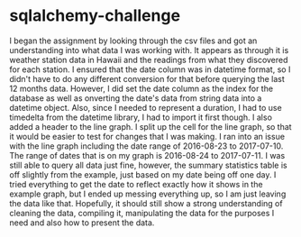 # sqlalchemy-challenge
I began the assignment by looking through the csv files and got an understanding into what data I was working with. It appears as through it is weather station data in Hawaii and the readings from what they discovered for each station.
I ensured that the date column was in datetime format, so I didn't have to do any different conversion for that before querying the last 12 months data. However, I did set the date column as the index for the database as well as onverting the date's data from string data into a datetime object. Also, since I needed to represent a duration, I had to use timedelta from the datetime library, I had to import it first though.
I also added a header to the line graph.
I split up the cell for the line graph, so that it would be easier to test for changes that I was making.
I ran into an issue with the line graph including the date range of 2016-08-23 to 2017-07-10. The range of dates that is on my graph is 2016-08-24 to 2017-07-11. I was still able to query all data just fine, however, the summary statistics table is off slightly from the example, just based on my date being off one day. I tried everything to get the date to reflect exactly how it shows in the example graph, but I ended up messing everything up, so I am just leaving the data like that. Hopefully, it should still show a strong understanding of cleaning the data, compiling it, manipulating the data for the purposes I need and also how to present the data.